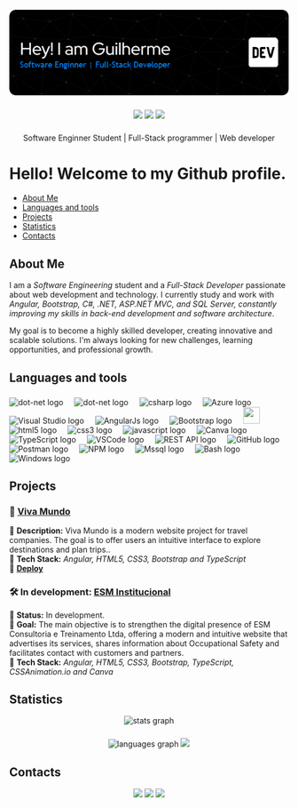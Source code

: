 !["Header para meu GItHub"](assets/github-header-image.png)

###

<!--Contact options-->
<div align="center">

<a href="[https://instagram.com/seu-usuário-instagram-aqu](https://www.instagram.com/dev.guilhermee?igsh=MzQ2NGxkbmtpdDd1)" target="_blank"><img loading="lazy" src="https://img.shields.io/badge/-Instagram-%23E4405F?style=for-the-badge&logo=instagram&logoColor=white" target="_blank"></a>
<a href = "mailto:dev.guilhermebarbos@gmail.com"><img loading="lazy" src="https://img.shields.io/badge/Gmail-D14836?style=for-the-badge&logo=gmail&logoColor=white" target="_blank"></a>
<a href="https://www.linkedin.com/in/seu-usuário-linkedln-aqui](https://www.linkedin.com/in/devguilhermebarbosa?utm_source=share&utm_campaign=share_via&utm_content=profile&utm_medium=android_app )" target="_blank"><img loading="lazy" src="https://img.shields.io/badge/-LinkedIn-%230077B5?style=for-the-badge&logo=linkedin&logoColor=white" target="_blank"></a>   
</div>

###

<div align="center">
  Software Enginner Student | Full-Stack programmer | Web developer
</div>

###

# Hello! Welcome to my Github profile.

- [About Me](#about-me)
- [Languages and tools](#languages-and-tools)
- [Projects](#projects)
- [Statistics](#statistics)
- [Contacts](#contacts)

## About Me

I am a _Software Engineering_ student and a _Full-Stack Developer_ passionate about web development and technology. I currently study and work with _Angular, Bootstrap, C#, .NET, ASP.NET MVC, and SQL Server, constantly improving my skills in back-end development and software architecture_.

My goal is to become a highly skilled developer, creating innovative and scalable solutions. I'm always looking for new challenges, learning opportunities, and professional growth.

## Languages and tools

###

<!--My languagens and Tools-->
<div align="left">
  <img src="https://raw.githubusercontent.com/marwin1991/profile-technology-icons/refs/heads/main/icons/_net_core.png" height="30" alt="dot-net logo"  />
  <img width="12" />
  <img src="https://cdn.jsdelivr.net/gh/devicons/devicon/icons/dot-net/dot-net-plain-wordmark.svg" height="30" alt="dot-net logo"  />
  <img width="12" />
  <img src="https://cdn.jsdelivr.net/gh/devicons/devicon/icons/csharp/csharp-original.svg" height="30" alt="csharp logo"  />
  <img width="12" />
  <img src="https://cdn.jsdelivr.net/gh/devicons/devicon/icons/azure/azure-original.svg" height="30" alt="Azure logo"  />
  <img width="12" />
  <img src="https://cdn.jsdelivr.net/gh/devicons/devicon/icons/visualstudio/visualstudio-original.svg" height="30" alt="Visual Studio logo"  />
  <img width="12" />
  <img src="https://cdn.jsdelivr.net/gh/devicons/devicon/icons/angularjs/angularjs-original.svg" height="30" alt="AngularJs logo"  />
  <img width="12" />
  <img src="https://cdn.jsdelivr.net/gh/devicons/devicon/icons/bootstrap/bootstrap-original.svg" height="30" alt="Bootstrap logo"  />
  <img width="12" />
  <img loading="lazy" src="https://cdn.jsdelivr.net/gh/devicons/devicon/icons/git/git-original.svg" width="30" height="30"/>
  <img width="12" />
  <img src="https://cdn.jsdelivr.net/gh/devicons/devicon/icons/html5/html5-original.svg" height="30" alt="html5 logo"  />
  <img width="12" />
  <img src="https://cdn.jsdelivr.net/gh/devicons/devicon/icons/css3/css3-original.svg" height="30" alt="css3 logo"  />
  <img width="12" />
  <img src="https://cdn.jsdelivr.net/gh/devicons/devicon/icons/javascript/javascript-original.svg" height="30" alt="javascript logo"  />
  <img width="12" />
  <img src="https://raw.githubusercontent.com/marwin1991/profile-technology-icons/refs/heads/main/icons/canva.png" height="30" alt="Canva logo"  />
  <img width="12" />
  <img src="https://cdn.jsdelivr.net/gh/devicons/devicon/icons/typescript/typescript-original.svg" height="30" alt="TypeScript logo"  />
  <img width="12" />
  <img src="https://cdn.jsdelivr.net/gh/devicons/devicon/icons/vscode/vscode-original.svg" height="30" alt="VSCode logo"/>
  <img width="12" />
  <!---->
  <img src="https://raw.githubusercontent.com/marwin1991/profile-technology-icons/refs/heads/main/icons/rest.png" height="30" alt="REST API logo"  />
  <img width="12" />
  <img src="https://raw.githubusercontent.com/marwin1991/profile-technology-icons/refs/heads/main/icons/github.png" height="30" alt="GitHub logo"  />
  <img width="12" />
  <img src="https://raw.githubusercontent.com/marwin1991/profile-technology-icons/refs/heads/main/icons/postman.png" height="30" alt="Postman logo"  />
  <img width="12" />
  <img src="https://raw.githubusercontent.com/marwin1991/profile-technology-icons/refs/heads/main/icons/npm.png" height="30" alt="NPM logo"  />
  <img width="12" />
  <img src="https://raw.githubusercontent.com/marwin1991/profile-technology-icons/refs/heads/main/icons/mssql.png" height="30" alt="Mssql logo"  />
  <img width="12" />
  <img src="  https://raw.githubusercontent.com/marwin1991/profile-technology-icons/refs/heads/main/icons/bash.png" height="30" alt="Bash logo"  />
  <img width="12" />
  <img src="  https://raw.githubusercontent.com/marwin1991/profile-technology-icons/refs/heads/main/icons/windows.png" height="30" alt="Windows logo"  />
  <img width="12" />
</div>

## Projects

### 🔹 [Viva Mundo](https://github.com/devguilherme-b/viva-mundo)  
📝 **Description:** Viva Mundo is a modern website project for travel companies. The goal is to offer users an intuitive interface to explore destinations and plan trips..  <br>
🔧 **Tech Stack:** _Angular, HTML5, CSS3, Bootstrap and TypeScript_  <br>
🔗 **[Deploy](https://vivamundo.vercel.app/)**  

### 🛠️ In development: [ESM Institucional](https://github.com/devguilherme-b/esm-institucional)  
🚧 **Status:** In development.  <br> 
📌 **Goal:** The main objective is to strengthen the digital presence of ESM Consultoria e Treinamento Ltda, offering a modern and intuitive website that advertises its services, shares information about Occupational Safety and facilitates contact with customers and partners. <br>
🔧 **Tech Stack:** _Angular, HTML5, CSS3, Bootstrap, TypeScript, CSSAnimation.io and Canva_  

###

## Statistics

<!--Most used-->
<div align="center">
  <img src="https://github-readme-stats.vercel.app/api?username=devguilherme-b&hide_title=false&hide_rank=false&show_icons=true&include_all_commits=true&count_private=true&disable_animations=false&theme=dracula&locale=en&hide_border=false&order=1" height="150" alt="stats graph"  /> 
 
 ###

  <img src="https://github-readme-stats.vercel.app/api/top-langs?username=devguilherme-b&locale=en&hide_title=false&layout=compact&card_width=320&langs_count=5&theme=dracula&hide_border=false&order=2" height="150" alt="languages graph"  />
  <!--Animated GIF-->
<img height="150" src="https://media.giphy.com/media/M9gbBd9nbDrOTu1Mqx/giphy.gif"  />
</div>


## Contacts

<div align="center">
<a href="[https://instagram.com/seu-usuário-instagram-aqu](https://www.instagram.com/dev.guilhermee?igsh=MzQ2NGxkbmtpdDd1)" target="_blank"><img loading="lazy" src="https://img.shields.io/badge/-Instagram-%23E4405F?style=for-the-badge&logo=instagram&logoColor=white" target="_blank"></a>
<a href = "mailto:dev.guilhermebarbos@gmail.com"><img loading="lazy" src="https://img.shields.io/badge/Gmail-D14836?style=for-the-badge&logo=gmail&logoColor=white" target="_blank"></a>
<a href="https://www.linkedin.com/in/seu-usuário-linkedln-aqui](https://www.linkedin.com/in/devguilhermebarbosa?utm_source=share&utm_campaign=share_via&utm_content=profile&utm_medium=android_app )" target="_blank"><img loading="lazy" src="https://img.shields.io/badge/-LinkedIn-%230077B5?style=for-the-badge&logo=linkedin&logoColor=white" target="_blank"></a>   
</div>
